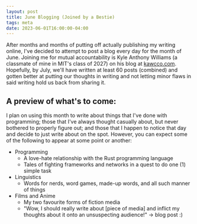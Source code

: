 ```yaml
---
layout: post
title: June Blogging (Joined by a Bestie)
tags: meta
date: 2023-06-01T16:00:00-04:00
---
```

After months and months of putting off actually publishing my writing online, I've decided to attempt to post a blog every day for the month of June. Joining me for mutual accountability is Kyle Anthony Williams (a classmate of mine in MIT's class of 2027) on his blog at [kawcco.com](https://kawcco.com/). Hopefully, by July, we'll have written at least 60 posts (combined) and gotten better at putting our thoughts in writing and not letting minor flaws in said writing hold us back from sharing it.
## A preview of what's to come:
I plan on using this month to write about things that I've done with programming; those that I've always thought casually about, but never bothered to properly figure out; and those that I happen to notice that day and decide to just write about on the spot. However, you can expect some of the following to appear at some point or another:
- Programming
  - A love-hate relationship with the Rust programming language
  - Tales of fighting frameworks and networks in a quest to do one (1) simple task
- Linguistics
  - Words for nerds, word games, made-up words, and all such manner of things
- Films and Anime
  - My two favourite forms of fiction media
  - "Wow, I should really write about [piece of media] and inflict my thoughts about it onto an unsuspecting audience!" → blog post :)
